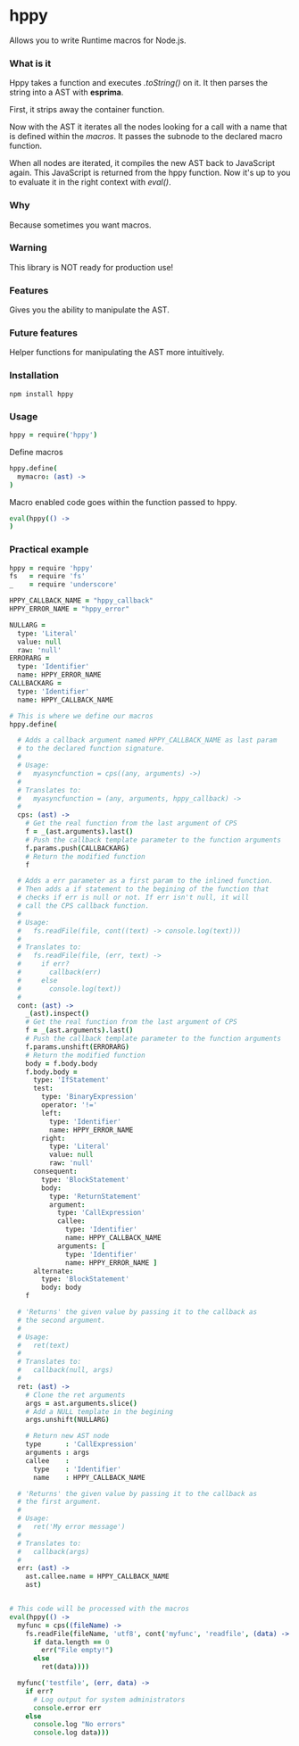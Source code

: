 hppy
====

Allows you to write Runtime macros for Node.js.

### What is it

Hppy takes a function and executes *.toString()* on it. It then parses the string into a AST with **esprima**.

First, it strips away the container function.

Now with the AST it iterates all the nodes looking for a call with a name that is defined within the *macros*. It passes the subnode to the declared macro function.

When all nodes are iterated, it compiles the new AST back to JavaScript again. This JavaScript is returned from the hppy function. Now it's up to you to evaluate it in the right context with *eval()*.

### Why

Because sometimes you want macros.

### Warning

This library is NOT ready for production use!

### Features

Gives you the ability to manipulate the AST.

### Future features

Helper functions for manipulating the AST more intuitively.

### Installation

```
npm install hppy
```

### Usage

```coffeescript
hppy = require('hppy')
```

Define macros

```coffeescript
hppy.define(
  mymacro: (ast) ->
)
```

Macro enabled code goes within the function passed to hppy.

```coffeescript
eval(hppy(() ->
)
```

### Practical example

```coffeescript
hppy = require 'hppy'
fs   = require 'fs'
_    = require 'underscore'

HPPY_CALLBACK_NAME = "hppy_callback"
HPPY_ERROR_NAME = "hppy_error"

NULLARG =
  type: 'Literal'
  value: null
  raw: 'null'
ERRORARG =
  type: 'Identifier'
  name: HPPY_ERROR_NAME
CALLBACKARG =
  type: 'Identifier'
  name: HPPY_CALLBACK_NAME

# This is where we define our macros
hppy.define(

  # Adds a callback argument named HPPY_CALLBACK_NAME as last param
  # to the declared function signature.
  #
  # Usage:
  #   myasyncfunction = cps((any, arguments) ->)
  #
  # Translates to:
  #   myasyncfunction = (any, arguments, hppy_callback) ->
  #
  cps: (ast) ->
    # Get the real function from the last argument of CPS
    f = _(ast.arguments).last()
    # Push the callback template parameter to the function arguments
    f.params.push(CALLBACKARG)
    # Return the modified function
    f

  # Adds a err parameter as a first param to the inlined function.
  # Then adds a if statement to the begining of the function that
  # checks if err is null or not. If err isn't null, it will
  # call the CPS callback function.
  #
  # Usage:
  #   fs.readFile(file, cont((text) -> console.log(text)))
  #
  # Translates to:
  #   fs.readFile(file, (err, text) ->
  #     if err?
  #       callback(err)
  #     else
  #       console.log(text))
  #
  cont: (ast) ->
    _(ast).inspect()
    # Get the real function from the last argument of CPS
    f = _(ast.arguments).last()
    # Push the callback template parameter to the function arguments
    f.params.unshift(ERRORARG)
    # Return the modified function
    body = f.body.body
    f.body.body =
      type: 'IfStatement'
      test:
        type: 'BinaryExpression'
        operator: '!='
        left:
          type: 'Identifier'
          name: HPPY_ERROR_NAME
        right:
          type: 'Literal'
          value: null
          raw: 'null'
      consequent:
        type: 'BlockStatement'
        body:
          type: 'ReturnStatement'
          argument:
            type: 'CallExpression'
            callee:
              type: 'Identifier'
              name: HPPY_CALLBACK_NAME
            arguments: [
              type: 'Identifier'
              name: HPPY_ERROR_NAME ]
      alternate:
        type: 'BlockStatement'
        body: body
    f

  # 'Returns' the given value by passing it to the callback as
  # the second argument.
  #
  # Usage:
  #   ret(text)
  #
  # Translates to:
  #   callback(null, args)
  #
  ret: (ast) ->
    # Clone the ret arguments
    args = ast.arguments.slice()
    # Add a NULL template in the begining
    args.unshift(NULLARG)

    # Return new AST node
    type      : 'CallExpression'
    arguments : args
    callee    :
      type    : 'Identifier'
      name    : HPPY_CALLBACK_NAME

  # 'Returns' the given value by passing it to the callback as
  # the first argument.
  #
  # Usage:
  #   ret('My error message')
  #
  # Translates to:
  #   callback(args)
  #
  err: (ast) ->
    ast.callee.name = HPPY_CALLBACK_NAME
    ast)


# This code will be processed with the macros
eval(hppy(() ->
  myfunc = cps((fileName) ->
    fs.readFile(fileName, 'utf8', cont('myfunc', 'readfile', (data) ->
      if data.length == 0
        err("File empty!")
      else
        ret(data))))

  myfunc('testfile', (err, data) ->
    if err?
      # Log output for system administrators
      console.error err
    else
      console.log "No errors"
      console.log data)))
```
